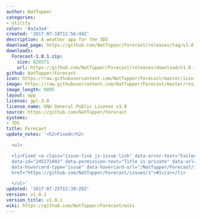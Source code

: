 ```yaml
---
author: NatTupper
categories:
- utility
color: '#a2a3a4'
created: '2017-07-18T12:56:44Z'
description: A weather app for the 3DS
download_page: https://github.com/NatTupper/Forecast/releases/tag/v1.0.1
downloads:
  Forecast-1.0.1.zip:
    size: 828371
    url: https://github.com/NatTupper/Forecast/releases/download/v1.0.1/Forecast-1.0.1.zip
github: NatTupper/Forecast
icon: https://raw.githubusercontent.com/NatTupper/Forecast/master/icon.png
image: https://raw.githubusercontent.com/NatTupper/Forecast/master/res/banner%20icon.png
image_length: 9895
layout: app
license: gpl-3.0
license_name: GNU General Public License v3.0
source: https://github.com/NatTupper/Forecast
systems:
- 3DS
title: Forecast
update_notes: '<h2>Fixed</h2>

  <ul>

  <li>Fixed <a class="issue-link js-issue-link" data-error-text="Failed to load title"
  data-id="245271043" data-permission-text="Title is private" data-url="https://github.com/NatTupper/Forecast/issues/1"
  data-hovercard-type="issue" data-hovercard-url="/NatTupper/Forecast/issues/1/hovercard"
  href="https://github.com/NatTupper/Forecast/issues/1">#1</a></li>

  </ul>'
updated: '2017-07-25T12:39:20Z'
version: v1.0.1
version_title: v1.0.1
wiki: https://github.com/NatTupper/Forecast/wiki
---
```

